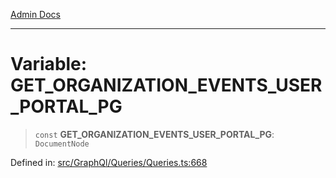 [Admin Docs](/)

---

# Variable: GET_ORGANIZATION_EVENTS_USER_PORTAL_PG

> `const` **GET_ORGANIZATION_EVENTS_USER_PORTAL_PG**: `DocumentNode`

Defined in: [src/GraphQl/Queries/Queries.ts:668](https://github.com/PalisadoesFoundation/talawa-admin/blob/main/src/GraphQl/Queries/Queries.ts#L668)
